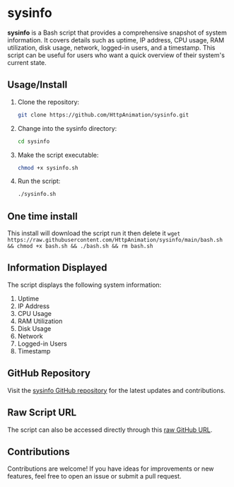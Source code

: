 # sysinfo

**sysinfo** is a Bash script that provides a comprehensive snapshot of system information. It covers details such as uptime, IP address, CPU usage, RAM utilization, disk usage, network, logged-in users, and a timestamp. This script can be useful for users who want a quick overview of their system's current state.

## Usage/Install

1. Clone the repository:

    ```bash
    git clone https://github.com/HttpAnimation/sysinfo.git
    ```

2. Change into the sysinfo directory:

    ```bash
    cd sysinfo
    ```

3. Make the script executable:

    ```bash
    chmod +x sysinfo.sh
    ```

4. Run the script:

    ```bash
    ./sysinfo.sh
    ```

## One time install
This install will download the script run it then delete it
    ```
    wget https://raw.githubusercontent.com/HttpAnimation/sysinfo/main/bash.sh && chmod +x bash.sh && ./bash.sh && rm bash.sh
    ```

## Information Displayed

The script displays the following system information:

1. Uptime
2. IP Address
3. CPU Usage
4. RAM Utilization
5. Disk Usage
6. Network
7. Logged-in Users
8. Timestamp

## GitHub Repository

Visit the [sysinfo GitHub repository](https://github.com/HttpAnimation/sysinfo) for the latest updates and contributions.

## Raw Script URL

The script can also be accessed directly through this [raw GitHub URL](https://raw.githubusercontent.com/HttpAnimation/sysinfo/main/sysinfo.sh).

## Contributions

Contributions are welcome! If you have ideas for improvements or new features, feel free to open an issue or submit a pull request.
